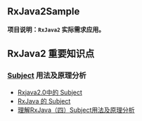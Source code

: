## RxJava2Sample
**项目说明：`RxJava2` 实际需求应用。**


## RxJava2 重要知识点

### [Subject](https://mcxiaoke.gitbooks.io/rxdocs/content/Subject.html) 用法及原理分析
- [Rxjava2.0中的 Subject](https://blog.csdn.net/u013366008/article/details/76088482)
- [RxJava 的 Subject](https://www.jianshu.com/p/99bd603881bf)
- [理解RxJava（四）Subject用法及原理分析](https://www.jianshu.com/p/d7efc29ec9d3)